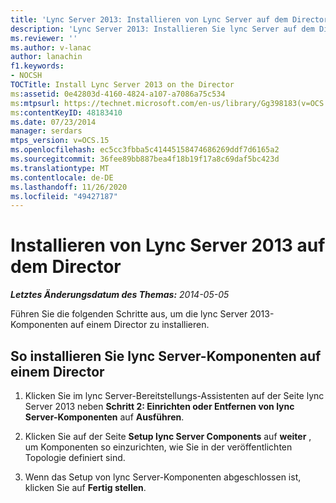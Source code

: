 ```yaml
---
title: 'Lync Server 2013: Installieren von Lync Server auf dem Director'
description: 'Lync Server 2013: Installieren Sie lync Server auf dem Director.'
ms.reviewer: ''
ms.author: v-lanac
author: lanachin
f1.keywords:
- NOCSH
TOCTitle: Install Lync Server 2013 on the Director
ms:assetid: 0e42803d-4160-4824-a107-a7086a75c534
ms:mtpsurl: https://technet.microsoft.com/en-us/library/Gg398183(v=OCS.15)
ms:contentKeyID: 48183410
ms.date: 07/23/2014
manager: serdars
mtps_version: v=OCS.15
ms.openlocfilehash: ec5cc3fbba5c41445158474686269ddf7d6165a2
ms.sourcegitcommit: 36fee89bb887bea4f18b19f17a8c69daf5bc423d
ms.translationtype: MT
ms.contentlocale: de-DE
ms.lasthandoff: 11/26/2020
ms.locfileid: "49427187"
---
```

# <a name="install-lync-server-2013-on-the-director"></a>Installieren von Lync Server 2013 auf dem Director

<div data-xmlns="http://www.w3.org/1999/xhtml">

<div class="topic" data-xmlns="http://www.w3.org/1999/xhtml" data-msxsl="urn:schemas-microsoft-com:xslt" data-cs="https://msdn.microsoft.com/">

<div data-asp="https://msdn2.microsoft.com/asp">



</div>

<div id="mainSection">

<div id="mainBody">

<span> </span>

_**Letztes Änderungsdatum des Themas:** 2014-05-05_

Führen Sie die folgenden Schritte aus, um die lync Server 2013-Komponenten auf einem Director zu installieren.

<div>

## <a name="to-install-lync-server-components-on-a-director"></a>So installieren Sie lync Server-Komponenten auf einem Director

1.  Klicken Sie im lync Server-Bereitstellungs-Assistenten auf der Seite lync Server 2013 neben **Schritt 2: Einrichten oder Entfernen von lync Server-Komponenten** auf **Ausführen**.

2.  Klicken Sie auf der Seite **Setup lync Server Components** auf **weiter** , um Komponenten so einzurichten, wie Sie in der veröffentlichten Topologie definiert sind.

3.  Wenn das Setup von lync Server-Komponenten abgeschlossen ist, klicken Sie auf **Fertig stellen**.

</div>

</div>

<span> </span>

</div>

</div>

</div>

